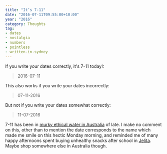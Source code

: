 ```yaml
---
title: "It’s 7-11"
date: "2016-07-11T09:55:00+10:00"
year: "2016"
category: Thoughts
tag:
- dates
- nostalgia
- numbers
- pointless
- written-in-sydney
---
```

If you write your dates correctly, it's 7-11 today!:

> 2016-07-11

This also works if you write your dates incorrectly:

> 07-11-2016

But not if you write your dates somewhat correctly:

> 11-07-2016

7-11 has been in [murky ethical water in Australia] of late. I make no comment on this, other than to mention the date corresponds to the name which made me smile on this hectic Monday morning, and reminded me of many happy afternoons spent buying unhealthy snacks after school in [Jelita]. Maybe shop somewhere else in Australia though.

[murky ethical water in Australia]: http://www.abc.net.au/news/2016-02-15/7-eleven-worker-paid-as-little-as-47c-an-hour-lawyers-say/7168216

[Jelita]: http://www.hungrygowhere.com/search-results/Jelita+Shopping+Centre/

